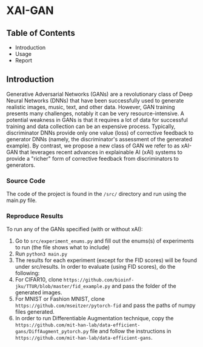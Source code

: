 # XAI-GAN

## Table of Contents
* Introduction
* Usage
* Report

## Introduction
Generative Adversarial Networks (GANs) are a revolutionary class of Deep Neural Networks (DNNs) that have been successfully used to generate realistic images, music, text, and other data. 
However, GAN training presents many challenges, notably it can be very resource-intensive. A potential weakness in GANs is that it requires a lot of data for successful training and data collection can be an expensive process. Typically, discriminator DNNs provide only one value (loss) of corrective feedback to generator DNNs (namely, the discriminator's assessment of the generated example). By contrast, we propose a new class of GAN we refer to as xAI-GAN that leverages recent advances in explainable AI (xAI) systems to provide a "richer" form of corrective feedback from discriminators to generators. 

### Source Code
The code of the project is found in the `/src/` directory and run using the main.py file. 

### Reproduce Results
To run any of the GANs specified (with or without xAI):
1. Go to `src/experiment_enums.py` and fill out the enums(s) of experiments to run (the file shows what to include)
2. Run `python3 main.py`
3. The results for each experiment (except for the FID scores) will be found under src/results. In order to evaluate (using FID scores), do the following:
4. For CIFAR10, clone `https://github.com/bioinf-jku/TTUR/blob/master/fid_example.py` and pass the folder of the generated images.
5. For MNIST or Fashion MNIST, clone `https://github.com/mseitzer/pytorch-fid` and pass the paths of numpy files generated.
6. In order to run Differentiable Augmentation technique, copy the `https://github.com/mit-han-lab/data-efficient-gans/DiffAugment_pytorch.py` file and follow the instructions in `https://github.com/mit-han-lab/data-efficient-gans`.
